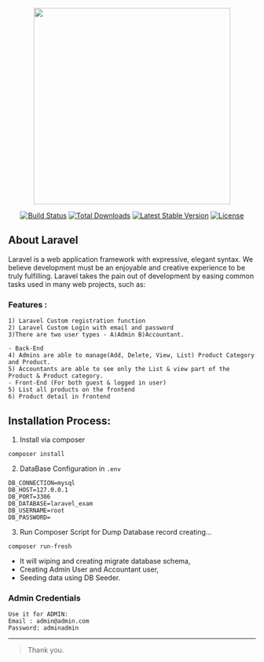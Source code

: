 <p align="center"><a href="https://laravel.com" target="_blank"><img src="https://raw.githubusercontent.com/laravel/art/master/logo-lockup/5%20SVG/2%20CMYK/1%20Full%20Color/laravel-logolockup-cmyk-red.svg" width="400"></a></p>

<p align="center">
<a href="https://travis-ci.org/laravel/framework"><img src="https://travis-ci.org/laravel/framework.svg" alt="Build Status"></a>
<a href="https://packagist.org/packages/laravel/framework"><img src="https://img.shields.io/packagist/dt/laravel/framework" alt="Total Downloads"></a>
<a href="https://packagist.org/packages/laravel/framework"><img src="https://img.shields.io/packagist/v/laravel/framework" alt="Latest Stable Version"></a>
<a href="https://packagist.org/packages/laravel/framework"><img src="https://img.shields.io/packagist/l/laravel/framework" alt="License"></a>
</p>

## About Laravel

Laravel is a web application framework with expressive, elegant syntax. We believe development must be an enjoyable and creative experience to be truly fulfilling. Laravel takes the pain out of development by easing common tasks used in many web projects, such as:


### Features : 
```
1) Laravel Custom registration function
2) Laravel Custom Login with email and password
3)There are two user types - A)Admin B)Accountant.

- Back-End
4) Admins are able to manage(Add, Delete, View, List) Product Category and Product.
5) Accountants are able to see only the List & view part of the Product & Product category.
- Front-End (For both guest & logged in user)
5) List all products on the frontend
6) Product detail in frontend
```

## Installation Process: 

1. Install via composer
```
composer install 
```

2. DataBase Configuration in `.env`
```
DB_CONNECTION=mysql
DB_HOST=127.0.0.1
DB_PORT=3306
DB_DATABASE=laravel_exam
DB_USERNAME=root
DB_PASSWORD=
```

3. Run Composer Script for Dump Database record creating...

```
composer run-fresh
```
- It will wiping and creating migrate database schema,
- Creating Admin User and Accountant user,
- Seeding data using DB Seeder.


### Admin Credentials

```
Use it for ADMIN: 
Email : admin@admin.com
Password: adminadmin

```



---

 > Thank you.